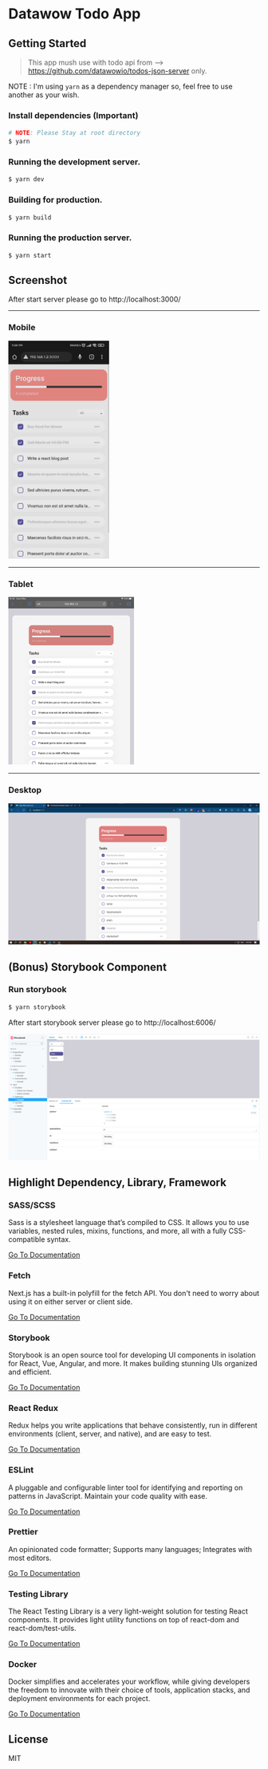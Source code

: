# Datawow Todo App

## Getting Started
> This app mush use with todo api from --> https://github.com/datawowio/todos-json-server only.

NOTE : I'm using `yarn` as a dependency manager so, feel free to use another as your wish.

### Install dependencies (Important)
```bash
# NOTE: Please Stay at root directory
$ yarn
```

### Running the development server.

```bash
$ yarn dev
```

### Building for production.

```bash
$ yarn build
```

### Running the production server.

```bash
$ yarn start
```

## Screenshot

After start server please go to http://localhost:3000/

---
### Mobile
<img src="./document/app-screentshot-mobile.jpg" width="40%">

---
### Tablet
<img src="./document/app-screentshot-tablet.png" width="50%">

---
### Desktop
<img src="./document/app-screentshot-desktop.png" width="100%">


## (Bonus) Storybook Component

### Run storybook
```bash
$ yarn storybook
```

After start storybook server please go to http://localhost:6006/

<img src="./document/app-storybook.png" width="100%">

## Highlight Dependency, Library, Framework
### **SASS/SCSS**

Sass is a stylesheet language that’s compiled to CSS. It allows you to use variables, nested rules, mixins, functions, and more, all with a fully CSS-compatible syntax.

[Go To Documentation](https://sass-lang.com/documentation)


### **Fetch**

Next.js has a built-in polyfill for the fetch API. You don&#39;t need to worry about using it on either server or client side.

[Go To Documentation](https://developer.mozilla.org/en-US/docs/Web/API/Fetch_API)


### **Storybook**

Storybook is an open source tool for developing UI components in isolation for React, Vue, Angular, and more. It makes building stunning UIs organized and efficient.

[Go To Documentation](https://storybook.js.org/docs/react/get-started/introduction)


### **React Redux**

Redux helps you write applications that behave consistently, run in different environments (client, server, and native), and are easy to test.

[Go To Documentation](https://redux.js.org/introduction/getting-started)


### **ESLint**

A pluggable and configurable linter tool for identifying and reporting on patterns in JavaScript. Maintain your code quality with ease.

[Go To Documentation](https://eslint.org/docs/user-guide/getting-started)


### **Prettier**

An opinionated code formatter; Supports many languages; Integrates with most editors.

[Go To Documentation](https://prettier.io/docs/en/index.html)


### **Testing Library**

The React Testing Library is a very light-weight solution for testing React components. It provides light utility functions on top of react-dom and react-dom/test-utils.

[Go To Documentation](https://testing-library.com/docs/)


### **Docker**

Docker simplifies and accelerates your workflow, while giving developers the freedom to innovate with their choice of tools, application stacks, and deployment environments for each project.

[Go To Documentation](https://www.docker.com/get-started)



## License

MIT
